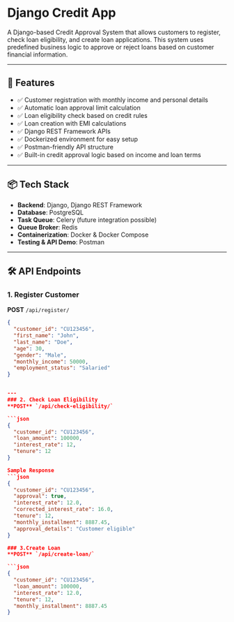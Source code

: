 # Django Credit App

A Django-based Credit Approval System that allows customers to register, check loan eligibility, and create loan applications. This system uses predefined business logic to approve or reject loans based on customer financial information.

---

## 🚀 Features

- ✅ Customer registration with monthly income and personal details
- ✅ Automatic loan approval limit calculation
- ✅ Loan eligibility check based on credit rules
- ✅ Loan creation with EMI calculations
- ✅ Django REST Framework APIs
- ✅ Dockerized environment for easy setup
- ✅ Postman-friendly API structure
- ✅ Built-in credit approval logic based on income and loan terms

---

## 📦 Tech Stack

- **Backend**: Django, Django REST Framework
- **Database**: PostgreSQL
- **Task Queue**: Celery (future integration possible)
- **Queue Broker**: Redis
- **Containerization**: Docker & Docker Compose
- **Testing & API Demo**: Postman

---

## 🛠️ API Endpoints

### 1. Register Customer  
**POST** `/api/register/`

```json
{
  "customer_id": "CU123456",
  "first_name": "John",
  "last_name": "Doe",
  "age": 30,
  "gender": "Male",
  "monthly_income": 50000,
  "employment_status": "Salaried"
}


---
### 2. Check Loan Eligibility
**POST** `/api/check-eligibility/`

```json
{
  "customer_id": "CU123456",
  "loan_amount": 100000,
  "interest_rate": 12,
  "tenure": 12
}

Sample Response
```json
{
  "customer_id": "CU123456",
  "approval": true,
  "interest_rate": 12.0,
  "corrected_interest_rate": 16.0,
  "tenure": 12,
  "monthly_installment": 8887.45,
  "approval_details": "Customer eligible"
}

### 3.Create Loan
**POST** `/api/create-loan/`

```json
{
  "customer_id": "CU123456",
  "loan_amount": 100000,
  "interest_rate": 12.0,
  "tenure": 12,
  "monthly_installment": 8887.45
}




